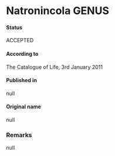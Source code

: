 # Natronincola GENUS

#### Status
ACCEPTED

#### According to
The Catalogue of Life, 3rd January 2011

#### Published in
null

#### Original name
null

### Remarks
null